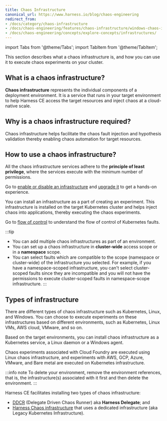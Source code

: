 ```yaml
---
title: Chaos Infrastructure
canonical_url: https://www.harness.io/blog/chaos-engineering
redirect_from:
- /docs/category/chaos-infrastructure
- /docs/chaos-engineering/features/chaos-infrastructure/windows-chaos-infrastructure/
- /docs/chaos-engineering/concepts/explore-concepts/infrastructures/
---
```


import Tabs from '@theme/Tabs';
import TabItem from '@theme/TabItem';

This section describes what a chaos infrastructure is, and how you can use it to execute chaos experiments on your cluster.

## What is a chaos infrastructure?

**Chaos infrastructure** represents the individual components of a deployment environment. It is a service that runs in your target environment to help Harness CE access the target resources and inject chaos at a cloud-native scale.

## Why is a chaos infrastructure required?

Chaos infrastructure helps facilitate the chaos fault injection and hypothesis validation thereby enabling chaos automation for target resources.

## How to use a chaos infrastructure?

All the chaos infrastructure services adhere to the **principle of least privilege**, where the services execute with the minimum number of permissions.

Go to [enable or disable an infrastructure](/docs/chaos-engineering/use-harness-ce/infrastructures/types/) and [upgrade it](/docs/chaos-engineering/use-harness-ce/infrastructures/upgrade-infra) to get a hands-on experience.

You can install an infrastructure as a part of creating an experiment. This infrastructure is installed on the target Kubernetes cluster and helps inject chaos into applications, thereby executing the chaos experiments.

Go to [flow of control](/docs/chaos-engineering/use-harness-ce/chaos-faults/kubernetes/classification#flow-of-control-in-kubernetes-based-faults) to understand the flow of control of Kubernetes faults.

:::tip
- You can add multiple chaos infrastructures as part of an environment.
- You can set up a chaos infrastructure in **cluster-wide** access scope or in a **namespace** scope.
- You can select faults which are compatible to the scope (namespace or cluster-wide) of the infrastructure you selected. For example, if you have a namespace-scoped infrastructure, you can't select cluster-scoped faults since they are incompatible and you will not have the permissions to execute cluster-scoped faults in namespace-scope infrastructure.
:::

## Types of infrastructure

There are different types of chaos infrastructure such as Kubernetes, Linux, and Windows. You can choose to execute experiments on these infrastructures based on different environments, such as Kubernetes, Linux VMs, AWS cloud, VMware, and so on.

Based on the target environments, you can install chaos infrastructure as a Kubernetes service, a Linux daemon or a Windows agent.

Chaos experiments associated with Cloud Foundry are executed using Linux chaos infrastructure, and experiments with AWS, GCP, Azure, VMware, and Bare metal are executed on Kubernetes infrastructure.

:::info note
To delete your environment, remove the environment references, that is, the infrastructure(s) associated with it first and then delete the environment.
:::


Harness CE facilitates installing two types of chaos infrastructure:
- [DDCR](/docs/chaos-engineering/use-harness-ce/infrastructures/types/ddcr/) (Delegate Driven Chaos Runner) aka **Harness Delegate**; and
- [Harness Chaos infrastructure](/docs/chaos-engineering/use-harness-ce/infrastructures/types/legacy-infra/) that uses a dedicated infrastructure (aka Legacy Kubernetes Infrastructure).

